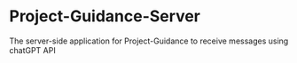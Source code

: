 # Project-Guidance-Server
The server-side application for Project-Guidance to receive messages using chatGPT API
